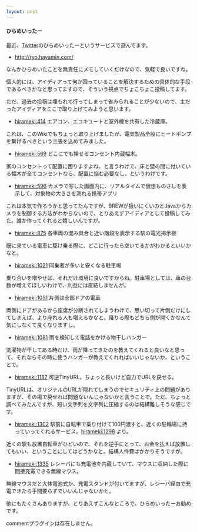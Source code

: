 ```yaml
---
layout: post
---
```

<h4>ひらめいったー</h4>
<p>最近、<a href="http://www.twitter.com">Twitter</a>のひらめいったーというサービスで遊んでます。</p>
<ul>
<li><a href="http://ryo.hayamin.com/">http://ryo.hayamin.com/</a></li>
</ul>
<p>なんかひらめいたことを無責任にメモしていくだけなので、気軽で良いですね。</p>
<p>個人的には、アイディアって何か困っていることを解決するための具体的な手段であるべきかなと思ってますので、そういう視点でちょこちょこ投稿してます。</p>
<p>ただ、過去の投稿は埋もれて行ってしまって省みられることが少ないので、主だったアイディアをここで取り上げてみようと思います。</p>
<ul>
<li><a href="http://ryo.hayamin.com/idea/twit/414">hirameki:414</a> エアコン、エコキュートと室外機を共有した冷蔵庫。</li>
</ul>
<p>これは、このWikiでもちょっと取り上げましたが、電気製品全般にヒートポンプを繋げるべきという主張を込めてみました。</p>
<ul>
<li><a href="http://ryo.hayamin.com/idea/twit/569">hirameki:569</a> どこにでも挿せるコンセント内蔵幅木。</li>
</ul>
<p>家のコンセントって配置に困りますよね。と言うわけで、床と壁の間に付いている幅木が全てコンセントなら、配置に悩む必要なし、というわけです。</p>
<ul>
<li><a href="http://ryo.hayamin.com/idea/twit/596">hirameki:596</a> カメラで写した画面内に、リアルタイムで仮想ものさしを表示して、対象物の大きさを測れる携帯アプリ</li>
</ul>
<p>これは本気で作ろうかと思ってたんですが、BREWが扱いにくいのとJavaからカメラを制御する方法がわからないので、とりあえずアイディアとして投稿してみた。誰か作ってくれると嬉しいんですが。</p>
<ul>
<li><a href="http://ryo.hayamin.com/idea/twit/875">hirameki:875</a> 各車両の混み具合と近い階段を表示する駅の電光掲示板</li>
</ul>
<p>既に来ている電車に駆け乗る際に、どこに行ったら空いてるかがわかるといいかなと。</p>
<ul>
<li><a href="http://ryo.hayamin.com/idea/twit/1021">hirameki:1021</a> 同乗者が多いと安くなる駐車場</li>
</ul>
<p>乗り合いを増やせば、それだけ環境に良いですからね。駐車場としては、車の台数が増えてほしいわけで、利益には直結しませんが。</p>
<ul>
<li><a href="http://ryo.hayamin.com/idea/twit/1051">hirameki:1051</a> 片側は全部ドアの電車</li>
</ul>
<p>両側にドアがあるから座席が分断されてしまうわけで、思い切って片側だけにしてしまえば、より座れる人も増えるかなと。降りる際もどちら側が開くかなんて気にしなくて良くなりますし。</p>
<ul>
<li><a href="http://ryo.hayamin.com/idea/twit/1081">hirameki:1081</a> 雨を検知して電話をかける物干しハンガー</li>
</ul>
<p>洗濯物が干してある時だけ、雨が降ってきたのを教えてくれると良いなと思って、それならその時に使うハンガーが教えてくれればいいじゃないか、ということで。</p>
<ul>
<li><a href="http://ryo.hayamin.com/idea/twit/1187">hirameki:1187</a> 可逆TinyURL。ちょっと長いけど自力でURLを戻せる。</li>
</ul>
<p>TinyURLは、オリジナルのURLが隠れてしまうのでセキュリティ上の問題がありますが、その場で戻せれば問題ないんじゃないかと言うことで。ただ、ちょっと調べてみたんですが、短い文字列を文字列に圧縮するのは結構難しそうな感じです。</p>
<ul>
<li><a href="http://ryo.hayamin.com/idea/twit/1302">hirameki:1302</a> 駅前に自転車で乗り付けて100円渡すと、近くの駐輪場に持っていってくれるサービス。<a href="http://ryo.hayamin.com/idea/twit/1298">hirameki:1298</a> より。</li>
</ul>
<p>近くの駅も放置自転車がひどいので、それを逆手にとって、お金を払えば放置してもいい、ということにしてはどうかなと。結構人件費はかかりそうですが。</p>
<ul>
<li><a href="http://ryo.hayamin.com/idea/twit/1335">hirameki:1335</a> レシーバにも充電池を内蔵していて、マウスに収納した際に間接充電できる無線マウス。</li>
</ul>
<p>無線マウスだと大体電池式か、充電スタンドが付いてますが、レシーバ経由で充電できたら手間要らずでいいんじゃないかと。</p>
<p>他にもたくさんありますが、とりあえずこんなところで。ひらめいったーお勧めです。</p>
<p><span class="error">commentプラグインは存在しません。</span> </p>
